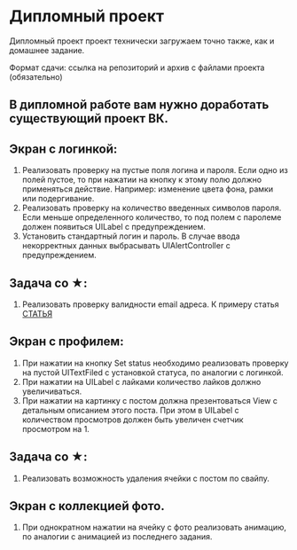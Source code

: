 # Дипломный проект 

Дипломный проект проект технически загружаем точно также, как и домашнее задание.

Формат сдачи: ссылка на репозиторий и архив с файлами проекта (обязательно)

## В дипломной работе вам нужно доработать существующий проект ВК.
## Экран с логинкой:

1. Реализовать проверку на пустые поля логина и пароля. Если одно из полей пустое, то при нажатии на кнопку к этому полю должно применяться действие. Например: изменение цвета фона, рамки или подергивание.
2. Реализовать проверку на количество введенных символов пароля. Если меньше определенного количество, то под полем с паролеме должен появиться UILabel с предупреждением.
3. Установить стандартный логин и пароль. В случае ввода некорректных данных выбрасывать UIAlertController с предупреждением.

## Задача со ★:

1. Реализовать проверку валидности email адреса. К примеру статья [СТАТЬЯ](https://tproger.ru/translations/validating-email-right/)

## Экран с профилем:

1. При нажатии на кнопку Set status необходимо реализовать проверку на пустой UITextFiled с установкой статуса, по аналогии с логинкой.
2. При нажатии на UILabel с лайками количество лайков должно увеличиваться.
3. При нажатии на картинку с постом должна презентоваться View с детальным описанием этого поста. При этом в UILabel с количеством просмотров должен быть увеличен счетчик просмотром на 1.

## Задача со ★:

1. Реализовать возможность удаления ячейки с постом по свайпу.

## Экран с коллекцией фото.

1. При однократном нажатии на ячейку с фото реализовать анимацию, по аналогии с анимацией из последнего задания.
